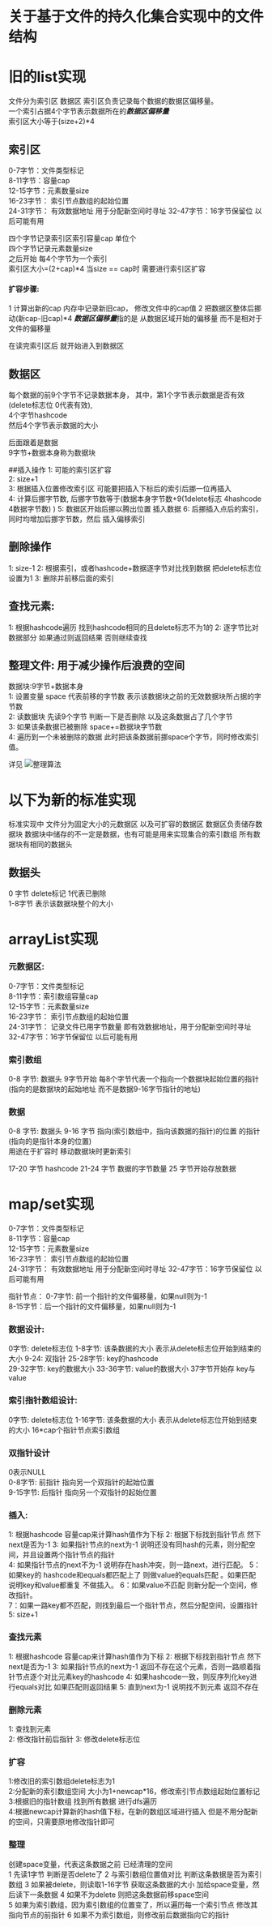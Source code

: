 # 关于基于文件的持久化集合实现中的文件结构  
#  旧的list实现 
文件分为索引区 数据区
索引区负责记录每个数据的数据区偏移量。  
一个索引占据4个字节表示数据所在的***数据区偏移量***    
索引区大小等于(size+2)*4 
## 索引区  

0-7字节：文件类型标记  
8-11字节：容量cap    
12-15字节：元素数量size    
16-23字节： 索引节点数组的起始位置  
24-31字节： 有效数据地址 用于分配新空间时寻址
32-47字节：16字节保留位  以后可能有用


四个字节记录索引区索引容量cap 单位个  
四个字节记录元素数量size  
之后开始 每4个字节为一个索引  
索引区大小=(2+cap)*4
当size == cap时 需要进行索引区扩容  
#### 扩容步骤: 
1 计算出新的cap 内存中记录新旧cap， 修改文件中的cap值
2 把数据区整体后挪动(新cap-旧cap)*4
***数据区偏移量***指的是 从数据区域开始的偏移量 而不是相对于文件的偏移量

在读完索引区后 就开始进入到数据区  
## 数据区
每个数据的前9个字节不记录数据本身， 
其中，第1个字节表示数据是否有效(delete标志位 0代表有效),  
4个字节hashcode   
然后4个字节表示数据的大小  
 
后面跟着是数据  
9字节+数据本身称为数据块

##插入操作
1: 可能的索引区扩容   
2: size+1  
3: 根据插入位置修改索引区 可能要把插入下标后的索引后挪一位再插入    
4: 计算后挪字节数, 后挪字节数等于(数据本身字节数+9(1delete标志 4hashcode 4数据字节数)  )
5: 数据区开始后挪以腾出位置  插入数据 
6: 后挪插入点后的索引，同时均增加后挪字节数，然后 插入偏移索引



## 删除操作
1: size-1
2: 根据索引，或者hashcode+数据逐字节对比找到数据 把delete标志位设置为1
3: 删除并前移后面的索引

## 查找元素:  
1: 根据hashcode遍历 找到hashcode相同的且delete标志不为1的
2: 逐字节比对数据部分 如果通过则返回结果 否则继续查找 

## 整理文件:   用于减少操作后浪费的空间  
数据块:9字节+数据本身  
1: 设置变量 space 代表前移的字节数 表示该数据块之前的无效数据块所占据的字节数  
2: 读数据块 先读9个字节 判断一下是否删除 以及这条数据占了几个字节  
3: 如果该条数据已被删除  space+=数据块字节数  
4: 遍历到一个未被删除的数据 此时把该条数据前挪space个字节，同时修改索引值。

详见 ![整理算法](整理算法.png)  

# 以下为新的标准实现 
标准实现中 文件分为固定大小的元数据区 以及可扩容的数据区 数据区负责储存数据块 
数据块中储存的不一定是数据，也有可能是用来实现集合的索引数组 
所有数据块有相同的数据头 
## 数据头
0 字节 delete标记 1代表已删除  
1-8字节 表示该数据块整个的大小  
# arrayList实现

### 元数据区: 
0-7字节：文件类型标记  
8-11字节：索引数组容量cap    
12-15字节：元素数量size    
16-23字节： 索引节点数组的起始位置  
24-31字节： 记录文件已用字节数量 即有效数据地址，用于分配新空间时寻址
32-47字节：16字节保留位  以后可能有用

### 索引数组
0-8 字节: 数据头
9字节开始 每8个字节代表一个指向一个数据块起始位置的指针 (指向的是数据块的起始地址 而不是数据9-16字节指针的地址)

### 数据
0-8 字节: 数据头 
9-16 字节 指向(索引数组中，指向该数据的指针)的位置 的指针 (指向的是指针本身的位置)  
用途在于扩容时 移动数据块时更新索引  

17-20 字节 hashcode
21-24 字节 数据的字节数量
25 字节开始存放数据
# map/set实现  
0-7字节：文件类型标记  
8-11字节：容量cap    
12-15字节：元素数量size    
16-23字节： 索引节点数组的起始位置  
24-31字节： 有效数据地址 用于分配新空间时寻址
32-47字节：16字节保留位  以后可能有用  


指针节点： 
0-7字节: 前一个指针的文件偏移量，如果null则为-1  
8-15字节：后一个指针的文件偏移量，如果null则为-1  

### 数据设计:  
0字节: delete标志位
1-8字节: 该条数据的大小 表示从delete标志位开始到结束的大小
9-24: 双指针
25-28字节: key的hashcode  
29-32字节: key的数据大小
33-36字节: value的数据大小
37字节开始存 key与value  

### 索引指针数组设计:
0字节: delete标志位
1-16字节: 该条数据的大小 表示从delete标志位开始到结束的大小
16*cap个指针节点索引数组 
### 双指针设计
0表示NULL  
0-8字节: 前指针 指向另一个双指针的起始位置  
9-15字节: 后指针 指向另一个双指针的起始位置  
### 插入: 
1: 根据hashcode 容量cap来计算hash值作为下标
2: 根据下标找到指针节点 然下next是否为-1 
3: 如果指针节点的next为-1 说明还没有同hash的元素，则分配空间，并且设置两个指针节点的指针  
4: 如果指针节点的next不为-1 说明存在hash冲突，则一路next，进行匹配。
5：如果key的 hashcode和equals都匹配上了 则做value的equals匹配 。如果匹配 说明key和value都重复 不做插入。
6：如果value不匹配 则新分配一个空间，修改指针。  
7：如果一路key都不匹配，则找到最后一个指针节点，然后分配空间，设置指针  
5: size+1 

### 查找元素  
1: 根据hashcode 容量cap来计算hash值作为下标
2: 根据下标找到指针节点 然下next是否为-1 
3: 如果指针节点的next为-1 返回不存在这个元素，否则一路顺着指针节点逐个对比元素key的hashcode 
4: 如果hashcode一致，则反序列化key进行equals对比 如果匹配则返回结果 
5: 直到next为-1 说明找不到元素 返回不存在  

### 删除元素
1: 查找到元素  
2: 修改指针前后指针
3: 修改delete标志位  

### 扩容 
1:修改旧的索引数组delete标志为1  
2:分配新的索引数组空间 大小为1+newcap*16，修改索引节点数组起始位置标记
3:根据旧的指针数组 找到所有数据 进行dfs遍历  
4:根据newcap计算新的hash值下标，在新的数组区域进行插入 但是不用分配新的空间，只需要原地修改指针即可  

### 整理  
创建space变量，代表这条数据之前 已经清理的空间  
1 先读1字节 判断是否delete了
2 与索引数组位置值对比 判断这条数据是否为索引数组
3 如果被delete，则读取1-16字节 获取这条数据的大小 加给space变量，然后读下一条数据
4 如果不为delete 则把这条数据前移space空间  
5 如果为索引数组，因为索引数组的位置变了，所以遍历每一个索引节点 修改其指向节点的前指针 
6 如果不为索引数组，则修改前后数据指向它的指针  
